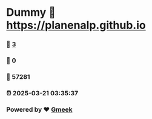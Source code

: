 # Dummy :link: https://planenalp.github.io 
### :page_facing_up: [3](https://planenalp.github.io/tag.html) 
### :speech_balloon: 0 
### :hibiscus: 57281 
### :alarm_clock: 2025-03-21 03:35:37 
### Powered by :heart: [Gmeek](https://github.com/Meekdai/Gmeek)
